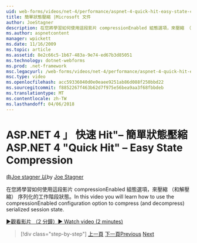 ```yaml
---
uid: web-forms/videos/net-4/performance/aspnet-4-quick-hit-easy-state-compression
title: 簡單狀態壓縮 |Microsoft 文件
author: JoeStagner
description: 在您將學習如何使用這段影片 compressionEnabled 組態選項，來壓縮 （和解壓縮） 序列化的工作階段狀態。
ms.author: aspnetcontent
manager: wpickett
ms.date: 11/16/2009
ms.topic: article
ms.assetid: 8e2c66c5-1b67-483a-9e74-ed67b3d85051
ms.technology: dotnet-webforms
ms.prod: .net-framework
msc.legacyurl: /web-forms/videos/net-4/performance/aspnet-4-quick-hit-easy-state-compression
msc.type: video
ms.openlocfilehash: acc59336040d0e0eaee9251ab86d088f250bbd22
ms.sourcegitcommit: f8852267f463b62d7f975e56bea9aa3f68fbbdeb
ms.translationtype: MT
ms.contentlocale: zh-TW
ms.lasthandoff: 04/06/2018
---
```

<a name="aspnet-4-quick-hit--easy-state-compression"></a><span data-ttu-id="40976-103">ASP.NET 4 」 快速 Hit"– 簡單狀態壓縮</span><span class="sxs-lookup"><span data-stu-id="40976-103">ASP.NET 4 "Quick Hit" – Easy State Compression</span></span>
====================
<span data-ttu-id="40976-104">由[Joe stagner 以](https://github.com/JoeStagner)</span><span class="sxs-lookup"><span data-stu-id="40976-104">by [Joe Stagner](https://github.com/JoeStagner)</span></span>

<span data-ttu-id="40976-105">在您將學習如何使用這段影片 compressionEnabled 組態選項，來壓縮 （和解壓縮） 序列化的工作階段狀態。</span><span class="sxs-lookup"><span data-stu-id="40976-105">In this video you will learn how to use the compressionEnabled configuration option to compress (and decompress) serialized session state.</span></span> 

[<span data-ttu-id="40976-106">&#9654;觀看影片 （2 分鐘）</span><span class="sxs-lookup"><span data-stu-id="40976-106">&#9654; Watch video (2 minutes)</span></span>](https://channel9.msdn.com/Blogs/ASP-NET-Site-Videos/aspnet-4-quick-hit-easy-state-compression)

> [!div class="step-by-step"]
> <span data-ttu-id="40976-107">[上一頁](aspnet-4-quick-hit-selective-view-state.md)
> [下一頁](how-do-i-use-the-viewstatemode-property-for-managing-viewstate.md)</span><span class="sxs-lookup"><span data-stu-id="40976-107">[Previous](aspnet-4-quick-hit-selective-view-state.md)
[Next](how-do-i-use-the-viewstatemode-property-for-managing-viewstate.md)</span></span>
